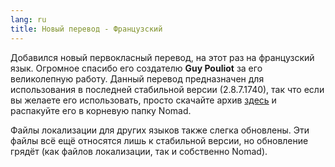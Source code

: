 ```yaml
---
lang: ru
title: Новый перевод - Французский
---
```

Добавился новый первокласный перевод, на этот раз на французский язык. Огромное спасибо его создателю **Guy Pouliot** за его великолепную работу. Данный перевод предназначен для использования в последней стабильной версии (2.8.7.1740), так что если вы желаете его использовать, просто скачайте архив [здесь](/ru/downloads) и распакуйте его в корневую папку Nomad.

Файлы локализации для других языков также слегка обновлены. Эти файлы всё ещё относятся лишь к стабильной версии, но обновление грядёт (как файлов локализации, так и собственно Nomad).
